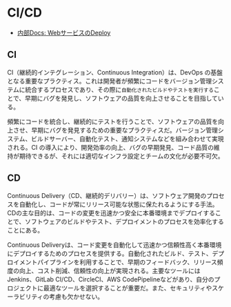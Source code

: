 # CI/CD

- [内部Docs: WebサービスのDeploy](../../infra/deploy/README.md)

## CI

CI（継続的インテグレーション、Continuous Integration）は、DevOps の基盤となる重要なプラクティス。これは開発者が頻繁にコードをバージョン管理システムに統合するプロセスであり、その際に`自動化されたビルドやテストを実行する`ことで、早期にバグを発見し、ソフトウェアの品質を向上させることを目指している。

頻繁にコードを統合し、継続的にテストを行うことで、ソフトウェアの品質を向上させ、早期にバグを発見するための重要なプラクティスだ。バージョン管理システム、ビルドサーバー、自動化テスト、通知システムなどを組み合わせて実現される。CI の導入により、開発効率の向上、バグの早期発見、コード品質の維持が期待できるが、それには適切なインフラ設定とチームの文化が必要不可欠。

## CD

Continuous Delivery（CD、継続的デリバリー）は、ソフトウェア開発のプロセスを自動化し、コードが常にリリース可能な状態に保たれるようにする手法。CDの主な目的は、コードの変更を迅速かつ安全に本番環境までデプロイすることで、ソフトウェアのビルドやテスト、デプロイメントのプロセスを効率化することにある。

Continuous Deliveryは、コード変更を自動化して迅速かつ信頼性高く本番環境にデプロイするためのプロセスを提供する。自動化されたビルド、テスト、デプロイメントパイプラインを利用することで、早期のフィードバック、リリース頻度の向上、コスト削減、信頼性の向上が実現される。主要なツールにはJenkins、GitLab CI/CD、CircleCI、AWS CodePipelineなどがあり、自分のプロジェクトに最適なツールを選択することが重要だ。また、セキュリティやスケーラビリティの考慮も欠かせない。
